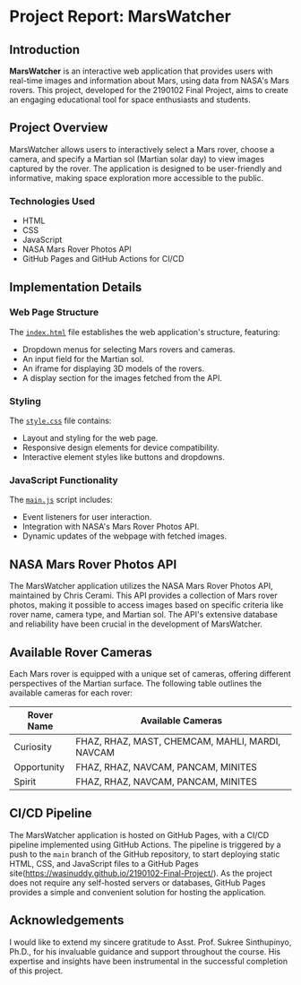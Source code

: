 # Project Report: MarsWatcher

## Introduction
**MarsWatcher** is an interactive web application that provides users with real-time images and information about Mars, using data from NASA's Mars rovers. This project, developed for the 2190102 Final Project, aims to create an engaging educational tool for space enthusiasts and students.

## Project Overview
MarsWatcher allows users to interactively select a Mars rover, choose a camera, and specify a Martian sol (Martian solar day) to view images captured by the rover. The application is designed to be user-friendly and informative, making space exploration more accessible to the public.

### Technologies Used
- HTML
- CSS
- JavaScript
- NASA Mars Rover Photos API
- GitHub Pages and GitHub Actions for CI/CD

## Implementation Details

### Web Page Structure
The [`index.html`](https://github.com/WasinUddy/2190102-Final-Project/blob/main/index.html) file establishes the web application's structure, featuring:
- Dropdown menus for selecting Mars rovers and cameras.
- An input field for the Martian sol.
- An iframe for displaying 3D models of the rovers.
- A display section for the images fetched from the API.

### Styling
The [`style.css`](https://github.com/WasinUddy/2190102-Final-Project/blob/main/css/style.css) file contains:
- Layout and styling for the web page.
- Responsive design elements for device compatibility.
- Interactive element styles like buttons and dropdowns.

### JavaScript Functionality
The [`main.js`](https://github.com/WasinUddy/2190102-Final-Project/blob/main/js/main.js) script includes:
- Event listeners for user interaction.
- Integration with NASA's Mars Rover Photos API.
- Dynamic updates of the webpage with fetched images.

## NASA Mars Rover Photos API
The MarsWatcher application utilizes the NASA Mars Rover Photos API, maintained by Chris Cerami. This API provides a collection of Mars rover photos, making it possible to access images based on specific criteria like rover name, camera type, and Martian sol. The API's extensive database and reliability have been crucial in the development of MarsWatcher.

## Available Rover Cameras
Each Mars rover is equipped with a unique set of cameras, offering different perspectives of the Martian surface. The following table outlines the available cameras for each rover:

| Rover Name  | Available Cameras |
|-------------|-------------------|
| Curiosity   | FHAZ, RHAZ, MAST, CHEMCAM, MAHLI, MARDI, NAVCAM |
| Opportunity | FHAZ, RHAZ, NAVCAM, PANCAM, MINITES |
| Spirit      | FHAZ, RHAZ, NAVCAM, PANCAM, MINITES |

## CI/CD Pipeline
The MarsWatcher application is hosted on GitHub Pages, with a CI/CD pipeline implemented using GitHub Actions. The pipeline is triggered by a push to the `main` branch of the GitHub repository, to start deploying static HTML, CSS, and JavaScript files to a GitHub Pages site(https://wasinuddy.github.io/2190102-Final-Project/). As the project does not require any self-hosted servers or databases, GitHub Pages provides a simple and convenient solution for hosting the application.

## Acknowledgements
I would like to extend my sincere gratitude to Asst. Prof. Sukree Sinthupinyo, Ph.D., for his invaluable guidance and support throughout the course. His expertise and insights have been instrumental in the successful completion of this project.